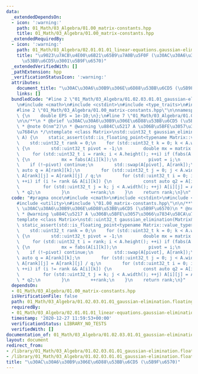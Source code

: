 ```yaml
---
data:
  _extendedDependsOn:
  - icon: ':warning:'
    path: 01_Math/03_Algebra/01.00_matrix-constants.hpp
    title: 01_Math/03_Algebra/01.00_matrix-constants.hpp
  _extendedRequiredBy:
  - icon: ':warning:'
    path: 01_Math/03_Algebra/02.01.01.01_linear-equations.gaussian-elimination.floating-point.hpp
    title: "\u9023\u7ACB\u4E00\u6B21\u65B9\u7A0B\u5F0F (\u30AC\u30A6\u30B9\u306E\u6D88\
      \u53BB\u6CD5\u3001\u5B9F\u6570)"
  _extendedVerifiedWith: []
  _pathExtension: hpp
  _verificationStatusIcon: ':warning:'
  attributes:
    document_title: "\u30AC\u30A6\u30B9\u306E\u6D88\u53BB\u6CD5 (\u5B9F\u6570)"
    links: []
  bundledCode: "#line 2 \"01_Math/03_Algebra/01.02.03.01.01_gaussian-elimination.floating-point.hpp\"\
    \n#include <cmath>\n#include <cstdint>\n#include <type_traits>\n#include <utility>\n\
    #line 2 \"01_Math/03_Algebra/01.00_matrix-constants.hpp\"\n\nnamespace matrix\
    \ {\n    double EPS = 1e-10;\n};\n#line 7 \"01_Math/03_Algebra/01.02.03.01.01_gaussian-elimination.floating-point.hpp\"\
    \n\n/**\n * @brief \u30AC\u30A6\u30B9\u306E\u6D88\u53BB\u6CD5 (\u5B9F\u6570)\n\
    \ * @note O(nm^2)\n * @warning \u884C\u5217 A \u306B\u5BFE\u3057\u3066\u7834\u58CA\
    \u7684\n */\ntemplate <class Matrix>\nstd::uint32_t gaussian_elimination(Matrix&\
    \ A) {\n    static_assert(std::is_floating_point<typename Matrix::value_type>::value);\n\
    \    std::uint32_t rank = 0;\n    for (std::uint32_t k = 0; k < A.width(); ++k)\
    \ {\n        std::uint32_t pivot = -1;\n        double mx = matrix::EPS;\n   \
    \     for (std::uint32_t i = rank; i < A.height(); ++i) if (fabs(A[i][k]) > mx)\
    \ {\n            mx = fabs(A[i][k]);\n            pivot = i;\n        }\n    \
    \    if (!~pivot) continue;\n        std::swap(A[pivot], A[rank]);\n        const\
    \ auto q = A[rank][k];\n        for (std::uint32_t j = 0; j < A.width(); ++j)\
    \ A[rank][j] = A[rank][j] / q;\n        for (std::uint32_t i = 0; i < A.height();\
    \ ++i) if (i != rank && A[i][k]) {\n            const auto q2 = A[i][k];\n   \
    \         for (std::uint32_t j = k; j < A.width(); ++j) A[i][j] = A[i][j] - A[rank][j]\
    \ * q2;\n        }\n        ++rank;\n    }\n    return rank;\n}\n"
  code: "#pragma once\n#include <cmath>\n#include <cstdint>\n#include <type_traits>\n\
    #include <utility>\n#include \"01.00_matrix-constants.hpp\"\n\n/**\n * @brief\
    \ \u30AC\u30A6\u30B9\u306E\u6D88\u53BB\u6CD5 (\u5B9F\u6570)\n * @note O(nm^2)\n\
    \ * @warning \u884C\u5217 A \u306B\u5BFE\u3057\u3066\u7834\u58CA\u7684\n */\n\
    template <class Matrix>\nstd::uint32_t gaussian_elimination(Matrix& A) {\n   \
    \ static_assert(std::is_floating_point<typename Matrix::value_type>::value);\n\
    \    std::uint32_t rank = 0;\n    for (std::uint32_t k = 0; k < A.width(); ++k)\
    \ {\n        std::uint32_t pivot = -1;\n        double mx = matrix::EPS;\n   \
    \     for (std::uint32_t i = rank; i < A.height(); ++i) if (fabs(A[i][k]) > mx)\
    \ {\n            mx = fabs(A[i][k]);\n            pivot = i;\n        }\n    \
    \    if (!~pivot) continue;\n        std::swap(A[pivot], A[rank]);\n        const\
    \ auto q = A[rank][k];\n        for (std::uint32_t j = 0; j < A.width(); ++j)\
    \ A[rank][j] = A[rank][j] / q;\n        for (std::uint32_t i = 0; i < A.height();\
    \ ++i) if (i != rank && A[i][k]) {\n            const auto q2 = A[i][k];\n   \
    \         for (std::uint32_t j = k; j < A.width(); ++j) A[i][j] = A[i][j] - A[rank][j]\
    \ * q2;\n        }\n        ++rank;\n    }\n    return rank;\n}"
  dependsOn:
  - 01_Math/03_Algebra/01.00_matrix-constants.hpp
  isVerificationFile: false
  path: 01_Math/03_Algebra/01.02.03.01.01_gaussian-elimination.floating-point.hpp
  requiredBy:
  - 01_Math/03_Algebra/02.01.01.01_linear-equations.gaussian-elimination.floating-point.hpp
  timestamp: '2020-12-27 11:59:53+00:00'
  verificationStatus: LIBRARY_NO_TESTS
  verifiedWith: []
documentation_of: 01_Math/03_Algebra/01.02.03.01.01_gaussian-elimination.floating-point.hpp
layout: document
redirect_from:
- /library/01_Math/03_Algebra/01.02.03.01.01_gaussian-elimination.floating-point.hpp
- /library/01_Math/03_Algebra/01.02.03.01.01_gaussian-elimination.floating-point.hpp.html
title: "\u30AC\u30A6\u30B9\u306E\u6D88\u53BB\u6CD5 (\u5B9F\u6570)"
---
```

